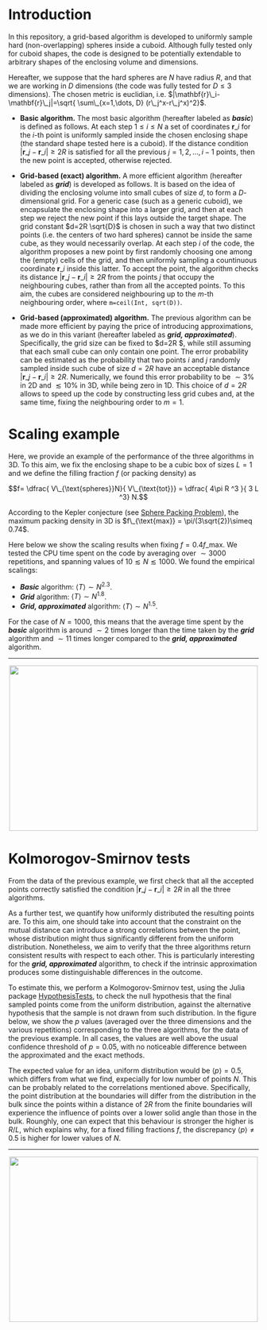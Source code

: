# Introduction
In this repository, a grid-based algorithm is developed to uniformly sample hard (non-overlapping) spheres inside a cuboid. Although fully tested only for cuboid shapes, the code is designed to be potentially extendable to arbitrary shapes of the enclosing volume and dimensions. 

Hereafter, we suppose that the hard spheres are $N$ have radius $R$, and that we are working in $D$ dimensions (the code was fully tested for $D\leq 3$ dimensions). The chosen metric is euclidian, i.e. $|\mathbf{r}\_i-\mathbf{r}\_j|=\sqrt{ \sum\_{x=1,\dots, D} (r\_j^x-r\_j^x)^2}$. 

- **Basic algorithm.** The most basic algorithm (hereafter labeled as **_basic_**) is defined as follows. At each step $1\leq i\leq N$ a set of coordinates $\mathbf{r}\_i$ for the _i_-th point is uniformly sampled inside the chosen enclosing shape (the standard shape tested here is a cuboid). If the distance condition $|\mathbf{r}\_j-\mathbf{r}\_i|\geq 2R$ is satisfied for all the previous $j=1, 2, \dots, i-1$ points, then the new point is accepted, otherwise rejected.
 
<!--- - Second, we tested another possible approach (hereafter labeled as **_joint_**), where a set of $N$ coordinates is directly sampled from the beginning. Then,--->

- **Grid-based (exact) algorithm.** A more efficient algorithm (hereafter labeled as **_grid_**) is developed as follows. It is based on the idea of dividing the enclosing volume into small cubes of size $d$, to form a $D$-dimensional grid. For a generic case (such as a generic cuboid), we encapsulate the enclosing shape into a larger grid, and then at each step we reject the new point if this lays outside the target shape. The grid constant $d=2R \sqrt{D}$ is chosen in such a way that two distinct points (i.e. the centers of two hard spheres) cannot be inside the same cube, as they would necessarily overlap. At each step _i_ of the code, the algorithm proposes a new point by first randomly choosing one among the (empty) cells of the grid, and then uniformly sampling a countinuous coordinate $\mathbf{r}\_i$ inside this latter. To accept the point, the algorithm checks its distance $|\mathbf{r}\_j-\mathbf{r}\_i|\geq 2R$ from the points $j$ that occupy the neighbouring cubes, rather than from all the accepted points. To this aim, the cubes are considered neighbouring up to the $m$-th neighbouring order, where `m=ceil(Int, sqrt(D))`.

- **Grid-based (approximated) algorithm.** The previous algorithm can be made more efficient by paying the price of introducing approximations, as we do in this variant (hereafter labeled as **_grid, approximated_**). Specifically, the grid size can be fixed to $d=2R $, while still assuming that each small cube can only contain one point. The error probability can be estimated as the probability that two points _i_ and _j_ randomly sampled inside such cube of size $d=2R$ have an acceptable distance $|\mathbf{r}\_j-\mathbf{r}\_i|\geq 2R$. Numerically, we found this error probability to be $\sim 3$\% in 2D and $\lesssim 10$\% in 3D, while being zero in 1D. This choice of $d=2R$ allows to speed up the code by constructing less grid cubes and, at the same time, fixing the neighbouring order to $m=1$.


# Scaling example
Here, we provide an example of the performance of the three algorithms in 3D. To this aim, we fix the enclosing shape to be a cubic box of sizes $L =1$ and we define the filling fraction $f$ (or packing density) as 

$$f= \dfrac{ V\_{\text{spheres}}N}{ V\_{\text{tot}}} =   \dfrac{ 4\pi R ^3 }{ 3 L ^3} N.$$

According to the Kepler conjecture (see [Sphere Packing Problem](https://mathworld.wolfram.com/SpherePacking.html)), the maximum packing density in 3D is $f\_{\text{max}} = \pi/(3\sqrt{2})\simeq 0.74$. 

Here below we show the scaling results when fixing $f=0.4f\_{\text{max}}$. We tested the CPU time spent on the code by averaging over $\sim 3000$ repetitions, and spanning values of $10\lesssim N \lesssim 1000$. We found the empirical scalings:

- **_Basic_** algorithm: $\langle T \rangle \sim N ^{2.3}$.
- **_Grid_** algorithm: $\langle T \rangle \sim N ^{1.8}$.
- **_Grid, approximated_** algorithm: $\langle T \rangle \sim N ^{1.5}$.

For the case of $N=1000$, this means that the average time spent by the **_basic_** algorithm is around $\sim 2$ times longer than the time taken by the **_grid_** algorithm and $\sim 11$ times longer compared to the **_grid, approximated_** algorithm.

___

<p align="center">
 <img width="500" height="333" src="https://github.com/frandreoli/filling_random_spheres/assets/37184096/d41b2714-805a-47a9-b68e-75282993daa3">
</p>


# Kolmorogov-Smirnov tests
From the data of the previous example, we first check that all the accepted points correctly satisfied the condition $|\mathbf{r}\_j-\mathbf{r}\_i|\geq 2R$ in all the three algorithms. 

As a further test, we quantify how uniformly distributed the resulting points are. To this aim, one should take into account that the constraint on the mutual distance can introduce a strong correlations between the point, whose distribution might thus significantly different from the uniform distribution. Nonetheless, we aim to verify that the three algorithms return consistent results with respect to each other. This is particularly interesting for the **_grid, approximated_** algorithm, to check if the intrinsic approximation produces some distinguishable differences in the outcome. 

To estimate this, we perform a Kolmogorov-Smirnov test, using the Julia package [HypothesisTests](https://juliastats.org/HypothesisTests.jl/stable/), to check the null hypothesis that the final sampled points come from the uniform distribution, against the alternative hypothesis that the sample is not drawn from such distribution. In the figure below, we show the $p$ values (averaged over the three dimensions and the various repetitions) corresponding to the three algorithms, for the data of the previous example. In all cases, the values are well above the usual confidence threshold of $p=0.05$, with no noticeable difference between the approximated and the exact methods.

The expected value for an idea, uniform distribution would be $\langle p\rangle =0.5$, which differs from what we find, expecially for low number of points $N$. This can be probably related to the correlations mentioned above. Specifically, the point distribution at the boundaries will differ from the distribution in the bulk since the points within a distance of $2R$ from the finite boundaries will experience the influence of points over a lower solid angle than those in the bulk. Rounghly, one can expect that this behaviour is stronger the higher is $R/L$, which explains why, for a fixed filling fractions $f$, the discrepancy $\langle p\rangle \neq 0.5$ is higher for lower values of $N$.

___

<p align="center">
 <img width="500" height="333" src="https://github.com/frandreoli/filling_random_spheres/assets/37184096/26cf5ef6-8db6-47fa-8390-34c57ef901f2">
</p>



